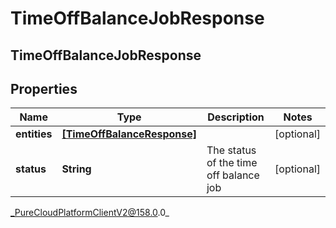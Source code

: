 # TimeOffBalanceJobResponse

## TimeOffBalanceJobResponse

## Properties

|Name | Type | Description | Notes|
|------------ | ------------- | ------------- | -------------|
| **entities** | [**[TimeOffBalanceResponse]**](TimeOffBalanceResponse) |  | [optional] |
| **status** | **String** | The status of the time off balance job | [optional] |



_PureCloudPlatformClientV2@158.0.0_
